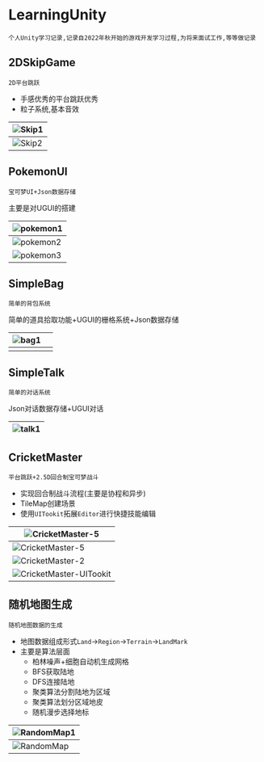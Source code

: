 # LearningUnity

`个人Unity学习记录,记录自2022年秋开始的游戏开发学习过程,为将来面试工作,等等做记录`

## 2DSkipGame

`2D平台跳跃`

- 手感优秀的平台跳跃优秀
- 粒子系统,基本音效

| ![Skip1](./images/Skip.png)  |
| ---------------------------- |
| ![Skip2](./images/Skip2.png) |



## PokemonUI

`宝可梦UI+Json数据存储`

主要是对UGUI的搭建

| ![pokemon1](.\Images\pokemon1.png) |
| ---------------------------------- |
| ![pokemon2](.\Images\pokemon2.png) |
| ![pokemon3](.\Images\pokemon3.png) |



## SimpleBag

`简单的背包系统`

简单的道具拾取功能+UGUI的栅格系统+Json数据存储

| ![bag1](.\Images\bag1.png) |      |
| -------------------------- | ---- |
|                            |      |



## SimpleTalk

`简单的对话系统`

Json对话数据存储+UGUI对话

| ![talk1](.\Images\talk1.png) |
| ---------------------------- |



## CricketMaster

`平台跳跃+2.5D回合制宝可梦战斗`

- 实现回合制战斗流程(主要是协程和异步)
- TileMap创建场景
- 使用`UITookit`拓展`Editor`进行快捷技能编辑

| ![CricketMaster-5](./images/CricketMaster-5.png)        |
| ------------------------------------------------------- |
| ![CricketMaster-5](./images/CricketMaster-4.png)        |
| ![CricketMaster-2](./images/CricketMaster-3.png)        |
| ![CricketMaster-UITookit](./images/CricketMaster-7.png) |

## 随机地图生成

`随机地图数据的生成`

- 地图数据组成形式`Land`->`Region`->`Terrain`->`LandMark`
- 主要是算法层面
  - 柏林噪声+细胞自动机生成网格
  - BFS获取陆地
  - DFS连接陆地
  - 聚类算法分割陆地为区域
  - 聚类算法划分区域地皮
  - 随机漫步选择地标

| ![RandomMap1](C:\Users\nico\Desktop\Images\RandomMap1.png) |
| ---------------------------------------------------------- |
| ![RandomMap](C:\Users\nico\Desktop\Images\RandomMap.png)   |


